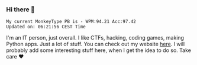 ### Hi there 👋
<!-- PB START -->
```
My current MonkeyType PB is - WPM:94.21 Acc:97.42
Updated on: 06:21:56 CEST Time
```
<!-- PB END -->
I'm an IT person, just overall. I like CTFs, hacking, coding games, making Python apps. Just a lot of stuff.
You can check out my website [here](https://skill3472.github.io/).
I will probably add some interesting stuff here, when I get the idea to do so. Take care ❤️
